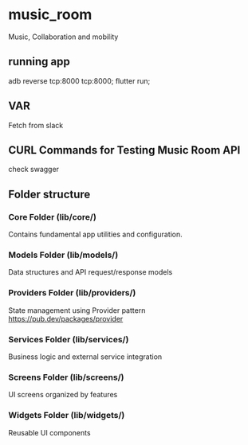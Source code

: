 # music_room

Music, Collaboration and mobility

## running app
adb reverse tcp:8000 tcp:8000; flutter run;

## VAR

Fetch from slack

## CURL Commands for Testing Music Room API

check swagger

## Folder structure

### Core Folder (lib/core/)
Contains fundamental app utilities and configuration.

### Models Folder (lib/models/)
Data structures and API request/response models

### Providers Folder (lib/providers/)
State management using Provider pattern https://pub.dev/packages/provider

### Services Folder (lib/services/)
Business logic and external service integration

### Screens Folder (lib/screens/)
UI screens organized by features

### Widgets Folder (lib/widgets/)
Reusable UI components
